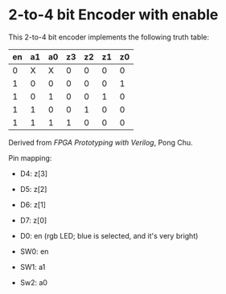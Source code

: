 # 2-to-4 bit Encoder with enable

This 2-to-4 bit encoder implements the following truth table:

| en | a1 | a0 | z3 | z2 | z1 | z0 |
|----|----|----|----|----|----|----|
| 0  | X  | X  |  0 |  0 |  0 |  0 |
| 1  | 0  | 0  |  0 |  0 |  0 |  1 |
| 1  | 0  | 1  |  0 |  0 |  1 |  0 |
| 1  | 1  | 0  |  0 |  1 |  0 |  0 |
| 1  | 1  | 1  |  1 |  0 |  0 |  0 |

Derived from *FPGA Prototyping with Verilog*, Pong Chu.

Pin mapping:

- D4: z[3]
- D5: z[2]
- D6: z[1]
- D7: z[0]
- D0: en (rgb LED; blue is selected, and it's very bright)

- SW0: en
- SW1: a1
- Sw2: a0
